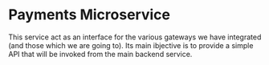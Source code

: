 # Payments Microservice

This service act as an interface for the various gateways we have integrated (and those which we are going to). 
Its main ibjective is to provide a simple API that will be invoked from the main backend service.
